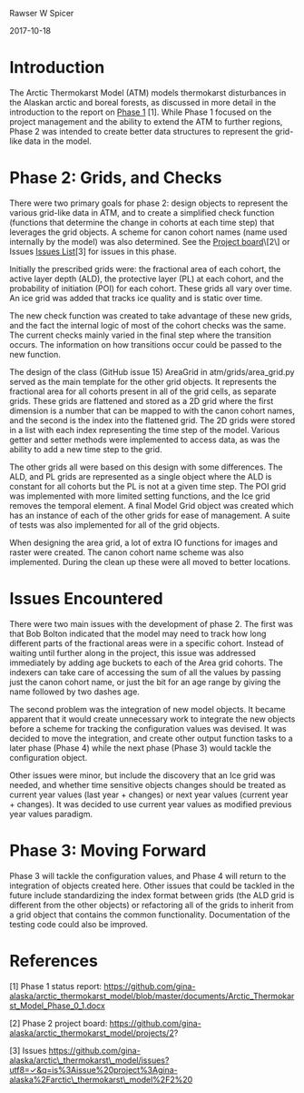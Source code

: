 Rawser W Spicer

2017-10-18

Introduction
============

The Arctic Thermokarst Model (ATM) models thermokarst disturbances in
the Alaskan arctic and boreal forests, as discussed in more detail in
the introduction to the report on [Phase
1](https://github.com/gina-alaska/arctic_thermokarst_model/blob/master/documents/Arctic_Thermokarst_Model_Phase_0_1.docx)
\[1\]. While Phase 1 focused on the project management and the ability
to extend the ATM to further regions, Phase 2 was intended to create
better data structures to represent the grid-like data in the model.

Phase 2: Grids, and Checks 
===========================

There were two primary goals for phase 2: design objects to represent
the various grid-like data in ATM, and to create a simplified check
function (functions that determine the change in cohorts at each time
step) that leverages the grid objects. A scheme for canon cohort names
(name used internally by the model) was also determined. See the
[Project
board](https://github.com/gina-alaska/arctic_thermokarst_model/projects/2?)\[2\]
or Issues [Issues
List](https://github.com/gina-alaska/arctic_thermokarst_model/issues?utf8=✓&q=is%3Aissue%20project%3Agina-alaska%2Farctic_thermokarst_model%2F2%20)\[3\]
for issues in this phase.

Initially the prescribed grids were: the fractional area of each cohort,
the active layer depth (ALD), the protective layer (PL) at each cohort,
and the probability of initiation (POI) for each cohort. These grids all
vary over time. An ice grid was added that tracks ice quality and is
static over time.

The new check function was created to take advantage of these new grids,
and the fact the internal logic of most of the cohort checks was the
same. The current checks mainly varied in the final step where the
transition occurs. The information on how transitions occur could be
passed to the new function.

The design of the class (GitHub issue 15) AreaGrid in
atm/grids/area\_grid.py served as the main template for the other grid
objects. It represents the fractional area for all cohorts present in
all of the grid cells, as separate grids. These grids are flattened and
stored as a 2D grid where the first dimension is a number that can be
mapped to with the canon cohort names, and the second is the index into
the flattened grid. The 2D grids were stored in a list with each index
representing the time step of the model. Various getter and setter
methods were implemented to access data, as was the ability to add a new
time step to the grid.

The other grids all were based on this design with some differences. The
ALD, and PL grids are represented as a single object where the ALD is
constant for all cohorts but the PL is not at a given time step. The POI
grid was implemented with more limited setting functions, and the Ice
grid removes the temporal element. A final Model Grid object was created
which has an instance of each of the other grids for ease of management.
A suite of tests was also implemented for all of the grid objects.

When designing the area grid, a lot of extra IO functions for images and
raster were created. The canon cohort name scheme was also implemented.
During the clean up these were all moved to better locations.

Issues Encountered
==================

There were two main issues with the development of phase 2. The first
was that Bob Bolton indicated that the model may need to track how long
different parts of the fractional areas were in a specific cohort.
Instead of waiting until further along in the project, this issue was
addressed immediately by adding age buckets to each of the Area grid
cohorts. The indexers can take care of accessing the sum of all the
values by passing just the canon cohort name, or just the bit for an age
range by giving the name followed by two dashes age.

The second problem was the integration of new model objects. It became
apparent that it would create unnecessary work to integrate the new
objects before a scheme for tracking the configuration values was
devised. It was decided to move the integration, and create other output
function tasks to a later phase (Phase 4) while the next phase (Phase 3)
would tackle the configuration object.

Other issues were minor, but include the discovery that an Ice grid was
needed, and whether time sensitive objects changes should be treated as
current year values (last year + changes) or next year values (current
year + changes). It was decided to use current year values as modified
previous year values paradigm.

Phase 3: Moving Forward
=======================

Phase 3 will tackle the configuration values, and Phase 4 will return to
the integration of objects created here. Other issues that could be
tackled in the future include standardizing the index format between
grids (the ALD grid is different from the other objects) or refactoring
all of the grids to inherit from a grid object that contains the common
functionality. Documentation of the testing code could also be improved.

References
==========

\[1\] Phase 1 status report:
<https://github.com/gina-alaska/arctic_thermokarst_model/blob/master/documents/Arctic_Thermokarst_Model_Phase_0_1.docx>

\[2\] Phase 2 project board:
<https://github.com/gina-alaska/arctic_thermokarst_model/projects/2>?

\[3\] Issues
https://github.com/gina-alaska/arctic\_thermokarst\_model/issues?utf8=✓&q=is%3Aissue%20project%3Agina-alaska%2Farctic\_thermokarst\_model%2F2%20
